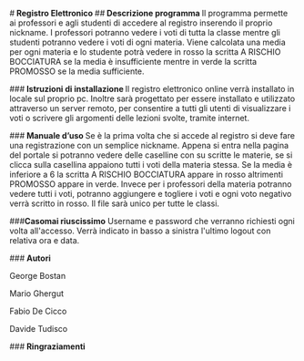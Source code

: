 #<b> Registro Elettronico </b>
##<b> Descrizione programma </b>
Il programma permette ai professori e agli studenti di accedere al registro inserendo il proprio nickname. I professori potranno vedere i voti di tutta la classe mentre gli studenti potranno vedere i voti di ogni materia. Viene calcolata una media per ogni materia e lo studente potrà vedere in rosso la scritta A RISCHIO BOCCIATURA se la media è insufficiente mentre in verde la scritta PROMOSSO se la media sufficiente.

###<b> Istruzioni di installazione </b>
Il registro elettronico online verrà installato in locale sul proprio pc. Inoltre sarà progettato per essere installato e utilizzato attraverso un server remoto, per consentire a tutti gli utenti di visualizzare i voti o scrivere gli argomenti delle lezioni svolte, tramite internet.

###<b> Manuale d’uso </b>
Se è la prima volta che si accede al registro si deve fare una registrazione con un semplice nickname. Appena si entra nella pagina del portale si potranno vedere delle caselline con su scritte le materie, se si clicca sulla casellina appaiono tutti i voti della materia stessa. Se la media è inferiore a 6 la scritta A RISCHIO BOCCIATURA appare in rosso altrimenti PROMOSSO appare in verde. Invece per i professori della materia potranno vedere tutti i voti, potranno aggiungere e togliere i voti e ogni voto negativo verrà scritto in rosso.
Il file sarà unico per tutte le classi. 

###<b>Casomai riuscissimo</b>
Username e password che verranno richiesti ogni volta all'accesso. Verrà indicato in basso a sinistra l'ultimo logout con relativa ora e data.

###<b> Autori </b>
<p> George Bostan </p>
<p> Mario Ghergut </p>
<p> Fabio De Cicco </p>
<p> Davide Tudisco  </p>

###<b> Ringraziamenti </b>
